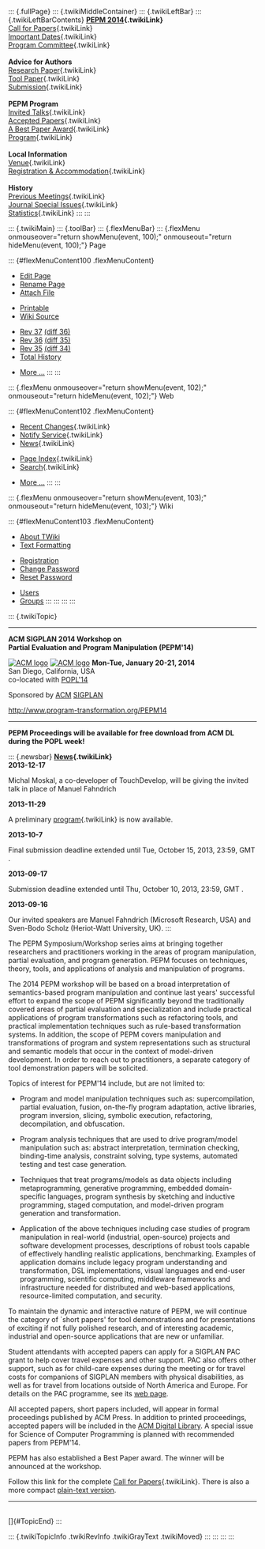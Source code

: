 ::: {.fullPage}
::: {.twikiMiddleContainer}
::: {.twikiLeftBar}
::: {.twikiLeftBarContents}
**[PEPM 2014](WebHome){.twikiLink}**\
[Call for Papers](CallForPapers){.twikiLink}\
[Important Dates](ImportantDates){.twikiLink}\
[Program Committee](ProgramCommittee){.twikiLink}\
\
**Advice for Authors**\
[Research Paper](ResearchPaperAdvice){.twikiLink}\
[Tool Paper](ToolPaperAdvice){.twikiLink}\
[Submission](PaperSubmission){.twikiLink}\
\
**PEPM Program**\
[Invited Talks](InvitedTalks){.twikiLink}\
[Accepted Papers](AcceptedPapers){.twikiLink}\
[A Best Paper Award](ABestPaperAward){.twikiLink}\
[Program](Program){.twikiLink}\
\
**Local Information**\
[Venue](WorkshopVenue){.twikiLink}\
[Registration & Accommodation](RegistrationAndAccomodation){.twikiLink}\
\
**History**\
[Previous Meetings](PreviousMeetings){.twikiLink}\
[Journal Special Issues](SpecialIssues){.twikiLink}\
[Statistics](HistoricalStatistics){.twikiLink}
:::
:::

::: {.twikiMain}
::: {.toolBar}
::: {.flexMenuBar}
::: {.flexMenu onmouseover="return showMenu(event, 100);" onmouseout="return hideMenu(event, 100);"}
Page

::: {#flexMenuContent100 .flexMenuContent}
-   [Edit
    Page](http://www.program-transformation.org/edit/PEPM14/WebHome?t=1536826173)
-   [Rename
    Page](http://www.program-transformation.org/rename/PEPM14/WebHome)
-   [Attach
    File](http://www.program-transformation.org/attach/PEPM14/WebHome)

<!-- -->

-   [Printable](http://www.program-transformation.org/view/PEPM14/WebHome?skin=print.pattern)
-   [Wiki
    Source](http://www.program-transformation.org/view/PEPM14/WebHome?skin=text&raw=on&contenttype=text/plain)

<!-- -->

-   [Rev
    37](http://www.program-transformation.org/view/PEPM14/WebHome?rev=1.37)
    [(diff 36)](http://www.program-transformation.org/rdiff/PEPM14/WebHome?rev1=1.37&rev2=1.36)
-   [Rev
    36](http://www.program-transformation.org/view/PEPM14/WebHome?rev=1.36)
    [(diff 35)](http://www.program-transformation.org/rdiff/PEPM14/WebHome?rev1=1.36&rev2=1.35)
-   [Rev
    35](http://www.program-transformation.org/view/PEPM14/WebHome?rev=1.35)
    [(diff 34)](http://www.program-transformation.org/rdiff/PEPM14/WebHome?rev1=1.35&rev2=1.34)
-   [Total
    History](http://www.program-transformation.org/rdiff/PEPM14/WebHome)

<!-- -->

-   [More
    \...](http://www.program-transformation.org/oops/PEPM14/WebHome?template=oopsmore&param1=1.37&param2=1.37)
:::
:::

::: {.flexMenu onmouseover="return showMenu(event, 102);" onmouseout="return hideMenu(event, 102);"}
Web

::: {#flexMenuContent102 .flexMenuContent}
-   [Recent Changes](WebChanges){.twikiLink}
-   [Notify Service](WebNotify){.twikiLink}
-   [News](WebNews){.twikiLink}

<!-- -->

-   [Page Index](WebIndex){.twikiLink}
-   [Search](WebSearch){.twikiLink}

<!-- -->

-   [More
    \...](http://www.program-transformation.org/oops/PEPM14/WebHome?template=oopsmore&param1=1.37&param2=1.37)
:::
:::

::: {.flexMenu onmouseover="return showMenu(event, 103);" onmouseout="return hideMenu(event, 103);"}
Wiki

::: {#flexMenuContent103 .flexMenuContent}
-   [About
    TWiki](http://www.program-transformation.org/view/TWiki/WebHome)
-   [Text
    Formatting](http://www.program-transformation.org/view/TWiki/TextFormattingRules)

<!-- -->

-   [Registration](http://www.program-transformation.org/view/TWiki/TWikiRegistration)
-   [Change
    Password](http://www.program-transformation.org/view/TWiki/ChangePassword)
-   [Reset
    Password](http://www.program-transformation.org/view/TWiki/ResetPassword)

<!-- -->

-   [Users](http://www.program-transformation.org/view/Main/TWikiUsers)
-   [Groups](http://www.program-transformation.org/view/Main/TWikiGroups)
:::
:::
:::
:::

::: {.twikiTopic}

------------------------------------------------------------------------

**ACM SIGPLAN 2014 Workshop on\
Partial Evaluation and Program Manipulation (PEPM\'14)**

[![ACM
logo](http://clip.dia.fi.upm.es/Conferences/PEPM09/images/acmlogo.gif)](http://www.acm.org/)
[![ACM
logo](http://clip.dia.fi.upm.es/Conferences/PEPM09/images/acmlogo.gif)](http://www.acm.org/)
**Mon-Tue, January 20-21, 2014**\
San Diego, California, USA\
co-located with [POPL\'14](http://popl.mpi-sws.org/2014/)

Sponsored by [ACM](http://www.acm.org/)
[SIGPLAN](http://www.acm.org/sigplan/)

<http://www.program-transformation.org/PEPM14>

------------------------------------------------------------------------

**PEPM Proceedings will be available for free download from ACM DL
during the POPL week!**

::: {.newsbar}
**[News](WebNews){.twikiLink}**\
**2013-12-17**

Michal Moskal, a co-developer of TouchDevelop, will be giving the
invited talk in place of Manuel Fahndrich

**2013-11-29**

A preliminary [program](Program){.twikiLink} is now available.

**2013-10-7**

Final submission deadline extended until Tue, October 15, 2013, 23:59,
GMT .

**2013-09-17**

Submission deadline extended until Thu, October 10, 2013, 23:59, GMT .

**2013-09-16**

Our invited speakers are Manuel Fahndrich (Microsoft Research, USA) and
Sven-Bodo Scholz (Heriot-Watt University, UK).
:::

The PEPM Symposium/Workshop series aims at bringing together researchers
and practitioners working in the areas of program manipulation, partial
evaluation, and program generation. PEPM focuses on techniques, theory,
tools, and applications of analysis and manipulation of programs.

The 2014 PEPM workshop will be based on a broad interpretation of
semantics-based program manipulation and continue last years\'
successful effort to expand the scope of PEPM significantly beyond the
traditionally covered areas of partial evaluation and specialization and
include practical applications of program transformations such as
refactoring tools, and practical implementation techniques such as
rule-based transformation systems. In addition, the scope of PEPM covers
manipulation and transformations of program and system representations
such as structural and semantic models that occur in the context of
model-driven development. In order to reach out to practitioners, a
separate category of tool demonstration papers will be solicited.

Topics of interest for PEPM\'14 include, but are not limited to:

-   Program and model manipulation techniques such as: supercompilation,
    partial evaluation, fusion, on-the-fly program adaptation, active
    libraries, program inversion, slicing, symbolic execution,
    refactoring, decompilation, and obfuscation.

<!-- -->

-   Program analysis techniques that are used to drive program/model
    manipulation such as: abstract interpretation, termination checking,
    binding-time analysis, constraint solving, type systems, automated
    testing and test case generation.

<!-- -->

-   Techniques that treat programs/models as data objects including
    metaprogramming, generative programming, embedded domain-specific
    languages, program synthesis by sketching and inductive programming,
    staged computation, and model-driven program generation and
    transformation.

<!-- -->

-   Application of the above techniques including case studies of
    program manipulation in real-world (industrial, open-source)
    projects and software development processes, descriptions of robust
    tools capable of effectively handling realistic applications,
    benchmarking. Examples of application domains include legacy program
    understanding and transformation, DSL implementations, visual
    languages and end-user programming, scientific computing, middleware
    frameworks and infrastructure needed for distributed and web-based
    applications, resource-limited computation, and security.

To maintain the dynamic and interactive nature of PEPM, we will continue
the category of \`short papers\' for tool demonstrations and for
presentations of exciting if not fully polished research, and of
interesting academic, industrial and open-source applications that are
new or unfamiliar.

Student attendants with accepted papers can apply for a SIGPLAN PAC
grant to help cover travel expenses and other support. PAC also offers
other support, such as for child-care expenses during the meeting or for
travel costs for companions of SIGPLAN members with physical
disabilities, as well as for travel from locations outside of North
America and Europe. For details on the PAC programme, see its [web
page](http://www.sigplan.org/PAC.htm).

All accepted papers, short papers included, will appear in formal
proceedings published by ACM Press. In addition to printed proceedings,
accepted papers will be included in the [ACM Digital
Library](http://portal.acm.org/dl.cfm). A special issue for Science of
Computer Programming is planned with recommended papers from PEPM\'14.

PEPM has also established a Best Paper award. The winner will be
announced at the workshop.

Follow this link for the complete [Call for
Papers](CallForPapers){.twikiLink}. There is also a more compact
[plain-text version](CallForPapersText).

------------------------------------------------------------------------

\
[]{#TopicEnd}
:::

::: {.twikiTopicInfo .twikiRevInfo .twikiGrayText .twikiMoved}
:::
:::
:::
:::
